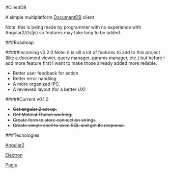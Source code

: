 #ClientDB

A simple multiplatform [DocumentDB](https://azure.microsoft.com/en-us/services/documentdb/) client

Note: this is being made by programmer with no experience with Angular2/(ts|js) so features may take long to be added.

###Roadmap

#####Incoming v0.2.0
Note: it is sill a lot of features to add to this project (like a document viewer, query manager, params manager, etc.) but before I add more feature first I want to make those already added more reliable.

- Better user feedback for action
- Better error handling
- A more organized IPC.
- A reviewed layout (for a better UX)

#####Current v0.1.0

- ~~Get angular 2 set up.~~
- ~~Get Matirial Theme working.~~
- ~~Create form to store connection strings~~
- ~~Create simple shell to exec SQL and get its response.~~


###Tecnologies

[Angular2](https://angular.io/)

[Electron](http://electron.atom.io/) 

[Pugjs](https://github.com/pugjs/pug)
